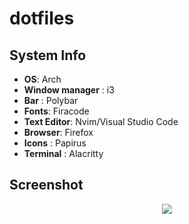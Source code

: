 # dotfiles
## System Info</h1>

+ **OS**: Arch
+ **Window manager** : i3
+ **Bar** : Polybar
+ **Fonts**: Firacode
+ **Text Editor**: Nvim/Visual Studio Code
+ **Browser**: Firefox
+ **Icons** : Papirus
+ **Terminal** : Alacritty

## Screenshot
<p align="center">
        <img src="/screenshot/screen.png" />
</p>

